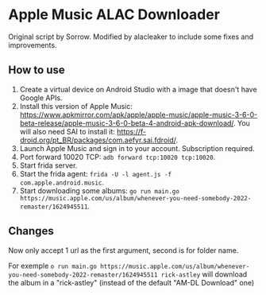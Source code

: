# Apple Music ALAC Downloader
Original script by Sorrow. Modified by alacleaker to include some fixes and improvements.

## How to use
1. Create a virtual device on Android Studio with a image that doesn't have Google APIs.
2. Install this version of Apple Music: https://www.apkmirror.com/apk/apple/apple-music/apple-music-3-6-0-beta-release/apple-music-3-6-0-beta-4-android-apk-download/. You will also need SAI to install it: https://f-droid.org/pt_BR/packages/com.aefyr.sai.fdroid/.
3. Launch Apple Music and sign in to your account. Subscription required.
4. Port forward 10020 TCP: `adb forward tcp:10020 tcp:10020`.
5. Start frida server.
6. Start the frida agent: `frida -U -l agent.js -f com.apple.android.music`.
7. Start downloading some albums: `go run main.go https://music.apple.com/us/album/whenever-you-need-somebody-2022-remaster/1624945511`.

## Changes
Now only accept 1 url as the first argument, second is for folder name.

For exemple `o run main.go https://music.apple.com/us/album/whenever-you-need-somebody-2022-remaster/1624945511 rick-astley` will download the album in a "rick-astley" (instead of the default "AM-DL Download" one)
